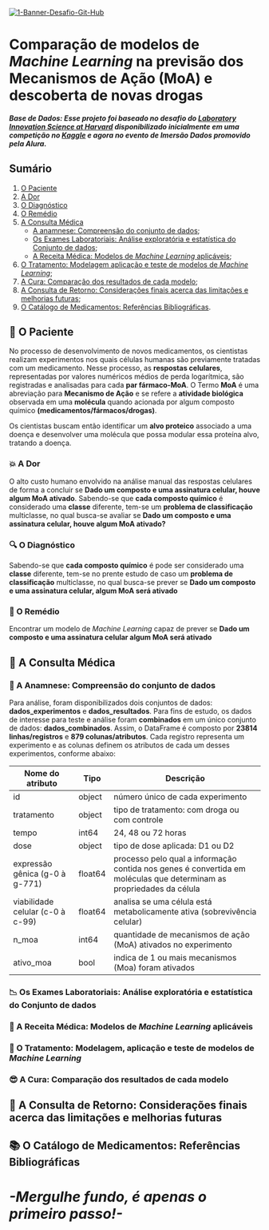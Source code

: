 <a href="https://ibb.co/x2HNNwK"><img src="https://i.ibb.co/BfN99vH/1-Banner-Desafio-Git-Hub.png" alt="1-Banner-Desafio-Git-Hub" border="0"></a>

# Comparação de modelos de *Machine Learning* na previsão dos Mecanismos de Ação (MoA) e descoberta de novas drogas

##### Base de Dados: Esse projeto foi baseado no desafio do [Laboratory Innovation Science at Harvard](https://lish.harvard.edu/) disponibilizado  inicialmente em uma competição no [Kaggle](https://www.kaggle.com/c/lish-moa/data) e agora no evento de Imersão Dados promovido pela Alura.

## Sumário 

1. [O Paciente](O-Paciente)
2. [A Dor](A-Dor)
3. [O Diagnóstico](O-Diagnostico)
4. [O Remédio](O-Remedio)
5. [A Consulta Médica](A-Consulta-Medica)
    * [A anamnese: Compreensão do conjunto de dados](Compreensao-do-conjunto-de-dados);
    * [Os Exames Laboratoriais: Análise exploratória e estatística do Conjunto de dados](Analise-exploratoria-e-estatistica-do-Conjunto-de-dados);
    * [A Receita Médica: Modelos de *Machine Learning* aplicáveis](Pesquisa-de-modelos-de-Machine-Learning-aplicaveis);
6. [O Tratamento: Modelagem aplicação e teste de modelos de *Machine Learning*](Modelagem-aplicacao-e-teste-de-modelos-de-Machine-Learning);
7. [A Cura: Comparação dos resultados de cada modelo](Comparacao-dos-resultados-de-cada-modelo);
8. [A Consulta de Retorno: Considerações finais acerca das limitações e melhorias futuras](Consideracoes-finais-acerca-das-limitacoes-e-melhorias-futuras);
9. [O Catálogo de Medicamentos: Referências Bibliográficas](Referencias-bibliograficas).

## <a name=“O-Paciente”><a/> :boy: O Paciente

No processo de desenvolvimento de novos medicamentos, os cientistas realizam experimentos nos quais células humanas são previamente tratadas com um medicamento. Nesse processo, as **respostas celulares**, representadas por valores numéricos médios de perda logarítmica, são registradas e analisadas para cada **par fármaco-MoA**. O Termo **MoA** é uma abreviação para **Mecanismo de Ação** e se refere a **atividade biológica** observada em uma **molécula** quando acionada por algum composto químico **(medicamentos/fármacos/drogas)**. 

Os cientistas buscam então identificar um **alvo proteico** associado a uma doença e desenvolver uma molécula que possa modular essa proteína alvo, tratando a doença.

### <a name=“A-Dor”><a/> :boom: A Dor 

O alto custo humano envolvido na análise manual das respostas celulares de forma a concluir se **Dado um composto e uma assinatura celular, houve algum MoA ativado**.
Sabendo-se que **cada composto químico** é considerado uma **classe** diferente, tem-se um **problema de classificação** multiclasse, no qual busca-se avaliar se  **Dado um composto e uma assinatura celular, houve algum MoA ativado?**

### <a name=“O-Diagnostico”><a/> :mag: O Diagnóstico

Sabendo-se que **cada composto químico** é pode ser considerado uma **classe** diferente, tem-se no prente estudo de caso um **problema de classificação** multiclasse, no qual busca-se prever se **Dado um composto e uma assinatura celular, algum MoA será ativado**

### <a name=“O-remedio”><a/> :pill: O Remédio

Encontrar um modelo de *Machine Learning* capaz de prever se **Dado um composto e uma assinatura celular algum MoA será ativado**

## <a name=“A-Consulta-Medica”><a/> :hospital: A Consulta Médica

### <a name=“Compreensao-do-conjunto-de-dados”><a/> :bookmark_tabs: A Anamnese: Compreensão do conjunto de dados

Para análise, foram disponibilizados dois conjuntos de dados: **dados_experimentos** e **dados_resultados**. Para fins de estudo, os dados de interesse para teste e análise foram **combinados** em um único conjunto de dados: **dados_combinados**.
Assim, o DataFrame é composto por **23814 linhas/registros** e **879 colunas/atributos**. Cada registro representa um experimento e as colunas definem os atributos de cada um desses experimentos, conforme abaixo: 

| Nome do atributo                 | Tipo    | Descrição                                                                                                            |
|----------------------------------|---------|----------------------------------------------------------------------------------------------------------------------|
| id                               | object  | número único de cada experimento                                                                                     |
| tratamento                       | object  | tipo de tratamento: com droga ou com controle                                                                        |
| tempo                            | int64   | 24, 48 ou 72 horas                                                                                                   |
| dose                             | object  | tipo de dose aplicada: D1 ou D2                                                                                      |
| expressão gênica (g-0 à g-771)   | float64 | processo pelo qual a informação contida nos genes é convertida em moléculas que determinam as propriedades da célula |
| viabilidade celular (c-0 à c-99) | float64 | analisa se uma célula está metabolicamente ativa (sobrevivência celular)                                             |
| n_moa                            | int64   | quantidade de mecanismos de ação (MoA) ativados no experimento                                                       |
| ativo_moa                        | bool    | indica de 1 ou mais mecanismos (Moa) foram ativados  


### <a name=“Analise-exploratoria-e-estatistica-do-Conjunto-de-dados”><a/> :chart_with_downwards_trend: Os Exames Laboratoriais: Análise exploratória e estatística do Conjunto de dados
  
### <a name=“Pesquisa-de-modelos-de-Machine-Learning-aplicaveis”><a/> :pencil: A Receita Médica: Modelos de *Machine Learning* aplicáveis

### <a name=“Modelagem-aplicacao-e-teste-de-modelos-de-Machine-Learning”><a/> :syringe: O Tratamento: Modelagem, aplicação e teste de modelos de *Machine Learning*
  
### <a name=“Comparacao-dos-resultados-de-cada-modelo”><a/> :sunglasses: A Cura: Comparação dos resultados de cada modelo
  
## <a name=“Consideracoes-finais-acerca-das-limitacoes-e-melhorias-futuras”><a/> :repeat: A Consulta de Retorno: Considerações finais acerca das limitações e melhorias futuras

## <a name=“Referencias-bibliograficas”><a/> :books: O Catálogo de Medicamentos: Referências Bibliográficas


# ***-Mergulhe fundo, é apenas o primeiro passo!-***
